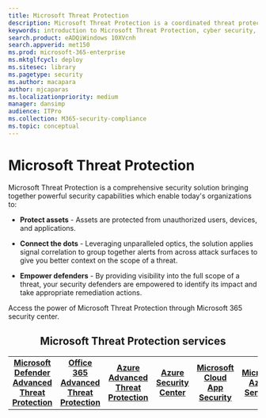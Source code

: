 ```yaml
---
title: Microsoft Threat Protection
description: Microsoft Threat Protection is a coordinated threat protection solution designed to protect devices, identity, data and applications
keywords: introduction to Microsoft Threat Protection, cyber security, advanced persistent threat, enterprise security, devices, device, identity, users, data, applications, incidents, automated investigation and remediation, advanced hunting
search.product: eADQiWindows 10XVcnh
search.appverid: met150
ms.prod: microsoft-365-enterprise
ms.mktglfcycl: deploy
ms.sitesec: library
ms.pagetype: security
ms.author: macapara
author: mjcaparas
ms.localizationpriority: medium
manager: dansimp
audience: ITPro
ms.collection: M365-security-compliance 
ms.topic: conceptual
---
```


# Microsoft Threat Protection

Microsoft Threat Protection is a comprehensive security solution bringing together powerful security capabilities which enable today's organizations to: 

- **Protect assets** - Assets are protected from unauthorized users, devices, and applications.

- **Connect the dots** - Leveraging unparalleled optics, the solution applies signal correlation to group together alerts from across attack surfaces to give you better context on the scope of a threat.

- **Empower defenders** - By providing visibility into the full scope of a threat, your security defenders are empowered to identify its impact and take appropriate remediation actions.


Access the power of Microsoft Threat Protection through Microsoft 365 security center.

<center><h2>Microsoft Threat Protection services</center></h2>
<table><tr><td><center><b><a href="https://docs.microsoft.com/windows/security/threat-protection/microsoft-defender-atp/microsoft-defender-advanced-threat-protection"><b>Microsoft Defender Advanced Threat Protection</b></center></a></td>
<td><center><b><a href="https://docs.microsoft.com/office365/securitycompliance/office-365-atp"><b>Office 365 Advanced Threat Protection</b></center></a></td>
<td><center><b><a href="https://docs.microsoft.com/azure-advanced-threat-protection/"><b>Azure Advanced Threat Protection</b></a></center></td>
<td><center><b><a href="https://docs.microsoft.com/azure/security-center/"><b>Azure Security Center</b></a></center></td>
<td><center><b><a href="https://docs.microsoft.com/cloud-app-security/"><b>Microsoft Cloud App Security</b></a></center></td>
<td><center><b><a href="https://docs.microsoft.com/azure/sentinel/overview"><b>Microsoft Azure Sentinel</b></a></center></td>
<td><center><b><a href="https://docs.microsoft.com/azure/active-directory/"><b>Azure Active Directory</b></a></center></td>
</tr>
</table>
<br>
